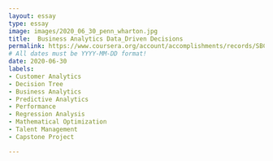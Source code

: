 ```yaml
---
layout: essay
type: essay
image: images/2020_06_30_penn_wharton.jpg
title:  Business Analytics Data_Driven Decisions 
permalink: https://www.coursera.org/account/accomplishments/records/SBCBJ42Q2F42
# All dates must be YYYY-MM-DD format!
date: 2020-06-30
labels:
- Customer Analytics
- Decision Tree
- Business Analytics
- Predictive Analytics
- Performance
- Regression Analysis
- Mathematical Optimization
- Talent Management
- Capstone Project

---
```

